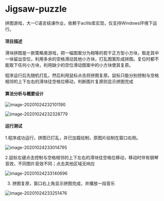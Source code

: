 # Jigsaw-puzzle
拼图游戏，大一C语言结课作业，依赖于acllib库实现，仅支持Windows环境下运行。

#### 项目描述

滑块拼图是一款策略类游戏，把一幅图案分为相等的若干正方型小方块，取走其中一块留出空位，利用多余的空格滑动其他小方块，打乱图案形成拼图。复位时都不能取下任何小方块，利用缺少的空位滑动图案中的小方块使其复原。

程序运行后先随机打乱，然后利用鼠标点击将拼图复原。鼠标只能分别控制与空格相邻的上下左右的滑块往空格位移动，判断图片复原则显示拼图完成

#### 算法分析与概要设计

![image-20201024232101190](https://gitee.com/wanli-0ziyuan/gitee-graph-bed/raw/master/img/20201024232101.png)

![image-20201024232328779](https://gitee.com/wanli-0ziyuan/gitee-graph-bed/raw/master/img/20201024232328.png)

#### 运行测试

1.程序成功运行，拼图已打乱，并已加载绘制，原图片绘制在窗口右侧。

![image-20201024233014795](https://gitee.com/wanli-0ziyuan/gitee-graph-bed/raw/master/img/20201024233014.png)

2.鼠标左键点击控制与空格相邻的上下左右的滑块往空格位移动，移动时伴有钢琴音效，不同图片音效不同；点击其他区域无响应

![image-20201024233140696](https://gitee.com/wanli-0ziyuan/gitee-graph-bed/raw/master/img/20201024233140.png)

3. 拼图复原，窗口右上角显示拼图完成，并播放一段音乐

![image-20201024233251476](https://gitee.com/wanli-0ziyuan/gitee-graph-bed/raw/master/img/20201024233251.png)